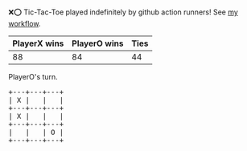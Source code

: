 :x::o: Tic-Tac-Toe played indefinitely by github action runners! See [my workflow](.github/workflows/play.yaml).

|PlayerX wins|PlayerO wins|Ties|
|-|-|-|
|88|84|44|

PlayerO's turn.

<pre>
+---+---+---+
| X |   |   |
+---+---+---+
| X |   |   |
+---+---+---+
|   |   | O |
+---+---+---+
</pre>